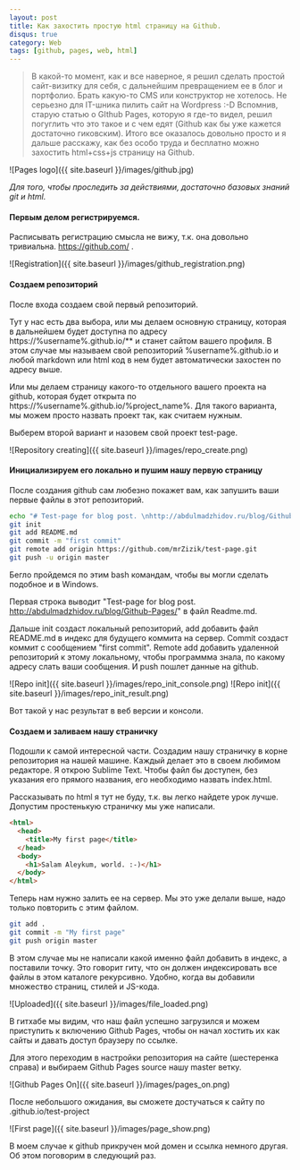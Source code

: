 ```yaml
---
layout: post
title: Как захостить простую html страницу на Github.
disqus: true
category: Web
tags: [github, pages, web, html]
---
```


>В какой-то момент, как и все наверное, я решил сделать простой сайт-визитку для себя, с дальнейшим превращением ее в блог и портфолио. Брать какую-то CMS или конструктор не хотелось. Не серьезно для IT-шника пилить сайт на Wordpress :-D Вспомнив, старую статью о GIthub Pages, которую я где-то видел, решил погуглить что это такое и с чем едят (Github как бы уже кажется достаточно гиковским). Итого все оказалось довольно просто и я дальше расскажу, как без особо труда и бесплатно можно захостить html+css+js страницу на Github.

![Pages logo]({{ site.baseurl }}/images/github.jpg)

*Для того, чтобы проследить за действиями, достаточно базовых знаний git и html.*

#### Первым делом регистрируемся.

Расписывать регистрацию смысла не вижу, т.к. она довольно тривиальна. https://github.com/ .

![Registration]({{ site.baseurl }}/images/github_registration.png)

#### Создаем репозиторий

После входа создаем свой первый репозиторий. 

Тут у нас есть два выбора, или мы делаем основную страницу, которая в дальнейшем будет доступна по адресу https://%username%.github.io/** и станет сайтом вашего профиля. В этом случае мы называем свой репозиторий %username%.github.io и любой markdown или html код в нем будет автоматически захостен по адресу выше.

Или мы делаем страницу какого-то отдельного вашего проекта на github, которая будет открыта по https://%username%.github.io/%project_name%. Для такого варианта, мы можем просто назвать проект так, как считаем нужным.

Выберем второй вариант и назовем свой проект test-page.

![Repository creating]({{ site.baseurl }}/images/repo_create.png)



#### Инициализируем его локально и пушим нашу первую страницу

После создания github сам любезно покажет вам, как запушить ваши первые файлы в этот репозиторий.

```bash
echo "# Test-page for blog post. \nhttp://abdulmadzhidov.ru/blog/Github-Pages/" >> README.md
git init
git add README.md
git commit -m "first commit"
git remote add origin https://github.com/mrZizik/test-page.git
git push -u origin master
```

Бегло пройдемся по этим bash командам, чтобы вы могли сделать подобное и в Windows.

Первая строка выводит "Test-page for blog post. http://abdulmadzhidov.ru/blog/Github-Pages/" в файл Readme.md. 

Дальше init создаст локальный репозиторий, add добавить файл README.md в индекс для будущего коммита на сервер. Commit создаст коммит с сообщением "first commit". Remote add добавить удаленной репозиторий к этому локальному, чтобы программма знала, по какому адресу слать ваши сообщения. И push пошлет данные на github.

![Repo init]({{ site.baseurl }}/images/repo_init_console.png)
![Repo init]({{ site.baseurl }}/images/repo_init_result.png)

Вот такой у нас результат в веб версии и консоли.

#### Создаем и заливаем нашу страничку

Подошли к самой интересной части. Создадим нашу страничку в корне репозитория на нашей машине. Каждый делает это в своем любимом редакторе. Я открою Sublime Text. Чтобы файл бы доступен, без указания его прямого названия, его необходимо назвать index.html.

Рассказывать по html я тут не буду, т.к. вы легко найдете урок лучше. Допустим простенькую страничку мы уже написали.

```html
<html>
  <head>
    <title>My first page</title>
  </head>
  <body>
    <h1>Salam Aleykum, world. :-)</h1>    
  </body>
</html>
```



Теперь нам нужно залить ее на сервер. Мы это уже делали выше, надо только повторить с этим файлом.

```bash
git add .
git commit -m "My first page"
git push origin master
```

В этом случае мы не написали какой именно файл добавить в индекс, а поставили точку. Это говорит гиту, что он должен индексировать все файлы в этом каталоге рекурсивно. Удобно, когда вы добавили множество страниц, стилей и JS-кода.

![Uploaded]({{ site.baseurl }}/images/file_loaded.png)

В гитхабе мы видим, что наш файл успешно загрузился и можем приступить к включению Github Pages, чтобы он начал хостить их как сайты и давать доступ браузеру по ссылке.

Для этого переходим в настройки репозитория на сайте (шестеренка справа) и выбираем Github Pages source нашу master ветку. 


![Github Pages On]({{ site.baseurl }}/images/pages_on.png)

После небольшого ожидания, вы сможете достучаться к сайту по <username>.github.io/test-project

![First page]({{ site.baseurl }}/images/page_show.png)


В моем случае к github прикручен мой домен и ссылка немного другая. Об этом поговорим в следующий раз.





